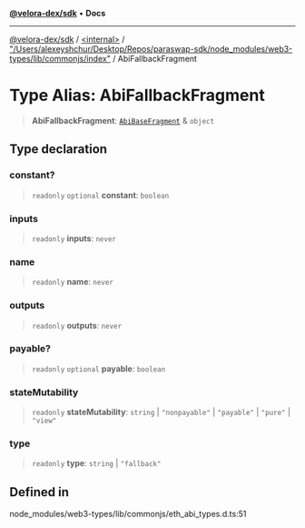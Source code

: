 [**@velora-dex/sdk**](../../../../README.md) • **Docs**

***

[@velora-dex/sdk](../../../../globals.md) / [\<internal\>](../../../README.md) / ["/Users/alexeyshchur/Desktop/Repos/paraswap-sdk/node\_modules/web3-types/lib/commonjs/index"](../README.md) / AbiFallbackFragment

# Type Alias: AbiFallbackFragment

> **AbiFallbackFragment**: [`AbiBaseFragment`](AbiBaseFragment.md) & `object`

## Type declaration

### constant?

> `readonly` `optional` **constant**: `boolean`

### inputs

> `readonly` **inputs**: `never`

### name

> `readonly` **name**: `never`

### outputs

> `readonly` **outputs**: `never`

### payable?

> `readonly` `optional` **payable**: `boolean`

### stateMutability

> `readonly` **stateMutability**: `string` \| `"nonpayable"` \| `"payable"` \| `"pure"` \| `"view"`

### type

> `readonly` **type**: `string` \| `"fallback"`

## Defined in

node\_modules/web3-types/lib/commonjs/eth\_abi\_types.d.ts:51
